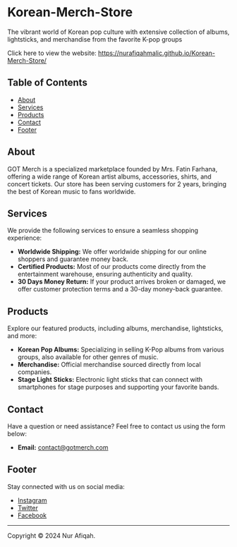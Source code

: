# Korean-Merch-Store
The vibrant world of Korean pop culture with extensive collection of albums, lightsticks, and merchandise from the favorite K-pop groups

Click here to view the website: https://nurafiqahmalic.github.io/Korean-Merch-Store/


## Table of Contents

- [About](#about)
- [Services](#services)
- [Products](#products)
- [Contact](#contact)
- [Footer](#footer)

## About

GOT Merch is a specialized marketplace founded by Mrs. Fatin Farhana, offering a wide range of Korean artist albums, accessories, shirts, and concert tickets. Our store has been serving customers for 2 years, bringing the best of Korean music to fans worldwide.

## Services

We provide the following services to ensure a seamless shopping experience:

- **Worldwide Shipping:** We offer worldwide shipping for our online shoppers and guarantee money back.
- **Certified Products:** Most of our products come directly from the entertainment warehouse, ensuring authenticity and quality.
- **30 Days Money Return:** If your product arrives broken or damaged, we offer customer protection terms and a 30-day money-back guarantee.

## Products

Explore our featured products, including albums, merchandise, lightsticks, and more:

- **Korean Pop Albums:** Specializing in selling K-Pop albums from various groups, also available for other genres of music.
- **Merchandise:** Official merchandise sourced directly from local companies.
- **Stage Light Sticks:** Electronic light sticks that can connect with smartphones for stage purposes and supporting your favorite bands.

## Contact

Have a question or need assistance? Feel free to contact us using the form below:

- **Email:** [contact@gotmerch.com](mailto:contact@gotmerch.com)

## Footer

Stay connected with us on social media:

- [Instagram](https://www.instagram.com/gotmerch)
- [Twitter](https://twitter.com/gotmerch)
- [Facebook](https://www.facebook.com/gotmerch)

---

Copyright © 2024 Nur Afiqah.
